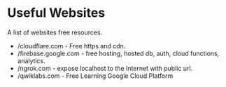 # Useful Websites

A list of websites free resources.

* /cloudflare.com - Free https and cdn.
* /firebase.google.com - free hosting, hosted db, auth, cloud functions, analytics.
* /ngrok.com - expose localhost to the Internet with public url.
* /qwiklabs.com - Free Learning Google Cloud Platform
